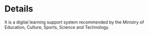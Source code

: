 # Details
It is a digital learning support system recommended by the Ministry of Education, Culture, Sports, Science and Technology.
